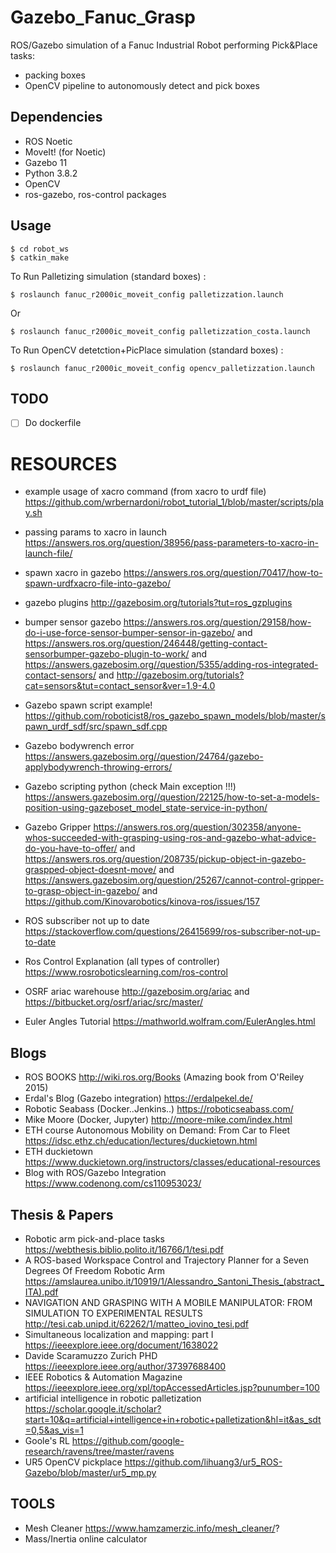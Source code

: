 # Gazebo_Fanuc_Grasp
ROS/Gazebo simulation of a Fanuc Industrial Robot performing Pick&Place tasks:
- packing boxes
- OpenCV pipeline to autonomously detect and pick boxes 

## Dependencies
- ROS Noetic
- MoveIt! (for Noetic) 
- Gazebo 11
- Python 3.8.2
- OpenCV
- ros-gazebo, ros-control packages

## Usage
```
$ cd robot_ws
$ catkin_make
```
To Run Palletizing simulation (standard boxes) :
```
$ roslaunch fanuc_r2000ic_moveit_config palletizzation.launch
```
Or 
```
$ roslaunch fanuc_r2000ic_moveit_config palletizzation_costa.launch
```
To Run OpenCV detetction+PicPlace simulation (standard boxes) :
```
$ roslaunch fanuc_r2000ic_moveit_config opencv_palletizzation.launch
```

## TODO
- [ ] Do dockerfile



# RESOURCES
- example usage of xacro command (from xacro to urdf file) https://github.com/wrbernardoni/robot_tutorial_1/blob/master/scripts/play.sh
- passing params to xacro in launch https://answers.ros.org/question/38956/pass-parameters-to-xacro-in-launch-file/
- spawn xacro in gazebo https://answers.ros.org/question/70417/how-to-spawn-urdfxacro-file-into-gazebo/

- gazebo plugins http://gazebosim.org/tutorials?tut=ros_gzplugins
- bumper sensor gazebo https://answers.ros.org/question/29158/how-do-i-use-force-sensor-bumper-sensor-in-gazebo/ and
https://answers.ros.org/question/246448/getting-contact-sensorbumper-gazebo-plugin-to-work/ and 
https://answers.gazebosim.org//question/5355/adding-ros-integrated-contact-sensors/ and
http://gazebosim.org/tutorials?cat=sensors&tut=contact_sensor&ver=1.9-4.0
- Gazebo spawn script example! https://github.com/roboticist8/ros_gazebo_spawn_models/blob/master/spawn_urdf_sdf/src/spawn_sdf.cpp
- Gazebo bodywrench error https://answers.gazebosim.org//question/24764/gazebo-applybodywrench-throwing-errors/
- Gazebo scripting python (check Main exception !!!) https://answers.gazebosim.org//question/22125/how-to-set-a-models-position-using-gazeboset_model_state-service-in-python/
- Gazebo Gripper https://answers.ros.org/question/302358/anyone-whos-succeeded-with-grasping-using-ros-and-gazebo-what-advice-do-you-have-to-offer/ and
https://answers.ros.org/question/208735/pickup-object-in-gazebo-graspped-object-doesnt-move/ and 
https://answers.gazebosim.org/question/25267/cannot-control-gripper-to-grasp-object-in-gazebo/ and
https://github.com/Kinovarobotics/kinova-ros/issues/157

- ROS subscriber not up to date https://stackoverflow.com/questions/26415699/ros-subscriber-not-up-to-date

- Ros Control Explanation (all types of controller) https://www.rosroboticslearning.com/ros-control
- OSRF ariac warehouse http://gazebosim.org/ariac and https://bitbucket.org/osrf/ariac/src/master/
- Euler Angles Tutorial https://mathworld.wolfram.com/EulerAngles.html 

## Blogs
- ROS BOOKS http://wiki.ros.org/Books (Amazing book from O'Reiley 2015)
- Erdal's Blog (Gazebo integration) https://erdalpekel.de/
- Robotic Seabass (Docker..Jenkins..) https://roboticseabass.com/
- Mike Moore (Docker, Jupyter) http://moore-mike.com/index.html
- ETH course Autonomous Mobility on Demand: From Car to Fleet https://idsc.ethz.ch/education/lectures/duckietown.html
- ETH duckietown https://www.duckietown.org/instructors/classes/educational-resources
- Blog with ROS/Gazebo Integration https://www.codenong.com/cs110953023/

## Thesis & Papers
- Robotic arm pick-and-place tasks https://webthesis.biblio.polito.it/16766/1/tesi.pdf
- A ROS-based Workspace Control and Trajectory Planner for a Seven Degrees Of Freedom Robotic Arm https://amslaurea.unibo.it/10919/1/Alessandro_Santoni_Thesis_(abstract_ITA).pdf
- NAVIGATION AND GRASPING WITH A MOBILE MANIPULATOR: FROM SIMULATION TO EXPERIMENTAL RESULTS http://tesi.cab.unipd.it/62262/1/matteo_iovino_tesi.pdf
- Simultaneous localization and mapping: part I https://ieeexplore.ieee.org/document/1638022
- Davide Scaramuzzo Zurich PHD https://ieeexplore.ieee.org/author/37397688400
- IEEE Robotics & Automation Magazine https://ieeexplore.ieee.org/xpl/topAccessedArticles.jsp?punumber=100
- artificial intelligence in robotic palletization https://scholar.google.it/scholar?start=10&q=artificial+intelligence+in+robotic+palletization&hl=it&as_sdt=0,5&as_vis=1
- Goole's RL https://github.com/google-research/ravens/tree/master/ravens
- UR5 OpenCV pickplace https://github.com/lihuang3/ur5_ROS-Gazebo/blob/master/ur5_mp.py

## TOOLS 
- Mesh Cleaner https://www.hamzamerzic.info/mesh_cleaner/?
- Mass/Inertia online calculator
